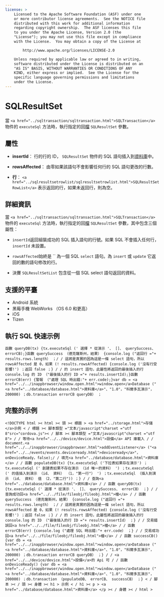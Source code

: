 ```yaml
---
license: >
    Licensed to the Apache Software Foundation (ASF) under one
    or more contributor license agreements.  See the NOTICE file
    distributed with this work for additional information
    regarding copyright ownership.  The ASF licenses this file
    to you under the Apache License, Version 2.0 (the
    "License"); you may not use this file except in compliance
    with the License.  You may obtain a copy of the License at

        http://www.apache.org/licenses/LICENSE-2.0

    Unless required by applicable law or agreed to in writing,
    software distributed under the License is distributed on an
    "AS IS" BASIS, WITHOUT WARRANTIES OR CONDITIONS OF ANY
    KIND, either express or implied.  See the License for the
    specific language governing permissions and limitations
    under the License.
---
```


# SQLResultSet

當 `<a href="../sqltransaction/sqltransaction.html">SQLTransaction</a>` 物件的 `executeSql` 方法時，執行指定的回<a href="../../file/fileobj/fileobj.html">檔</a> `SQLResultSet` 參數。

## 屬性

*   **insertId**： 行的行的 ID， `SQLResultSet` 物件的 SQL 語句插入到<a href="../database/database.html">資料庫</a>中。

*   **rowsAffected**： 由零如果該語句不會影響任何行的 SQL 語句更改的行數。

*   **行**： `<a href="../sqlresultsetrowlist/sqlresultsetrowlist.html">SQLResultSetRowList</a>` 表示返回的行，如果未返回行，則為空。

## 詳細資訊

當 `<a href="../sqltransaction/sqltransaction.html">SQLTransaction</a>` 物件的 `executeSql` 方法時，執行指定的回<a href="../../file/fileobj/fileobj.html">檔</a> `SQLResultSet` 參數，其中包含三個屬性：

*   `insertId`返回組裝成功的 SQL 插入語句的行號。如果 SQL 不會插入任何行， `insertId` 未設置。

*   `rowsAffected`始終是 `` 為一個 SQL `select` 語句。為 `insert` 或 `update` 它返回的數的語句修改的行。

*   決賽 `SQLResultSetList` 包含從一個 SQL select 語句返回的資料。

## 支援的平臺

*   Android 系統
*   黑莓手機 WebWorks （OS 6.0 和更高）
*   iOS
*   Tizen

## 執行 SQL 快速示例

    函數 queryDB(tx) {tx.executeSql (' 選擇 * 從演示 '、 []、 querySuccess、 errorCB);}函數 querySuccess （德克薩斯州，結果） {console.log ("返回行 ="+ results.rows.length） ；/ / 這將是真實的因為這是一條 select 語句，所以 rowsAffected 是 0，如果 (! results.rowsAffected) {console.log ('沒有行受影響!') ；返回 false ；} / / 的 insert 語句，此屬性將返回的最後插入的行 console.log 的 ID （"最後插入的行 ID ="+ results.insertId);}函數 errorCB(err) {警報 （"處理 SQL 時出錯:"+ err.code);}var db = <a href="../../inappbrowser/window.open.html">window.open</a>Database ("<a href="../database/database.html">資料庫</a>"、"1.0"，"科爾多瓦演示"，200000) ；db.transaction errorCB queryDB） ；
    

## 完整的示例

    <!DOCTYPE html >< html >< 頭 >< 標題 > <a href="../storage.html">存儲</a>示例 < / 標題 >< 腳本類型 ="文本/javascript"charset ="utf 8"src="cordova.js">< / 腳本 >< 腳本類型 ="文本/javascript"charset ="utf 8"> / / 等待<a href="../../device/device.html">設備</a> API 庫載入 / / document.<a href="../../inappbrowser/inappbrowser.html">addEventListener</a> ("<a href="../../events/events.deviceready.html">deviceready</a>"，onDeviceReady，false);/ / 填充<a href="../database/database.html">資料庫</a> / / 函數 populateDB(tx) {tx.executeSql ('下拉表如果存在演示') ；tx.executeSql (' 創建表如果不存在演示 （id 唯一的資料） ') ；tx.executeSql (' 的值插入到演示 （id、 資料） （1，"第一行"） ') ；tx.executeSql （插入到演示 （id、 資料） 值 （2，"第二行")) ；} / / 查詢<a href="../database/database.html">資料庫</a> / / 函數 queryDB(tx) {tx.executeSql (' 選擇 * 從演示 '、 []、 querySuccess、 errorCB） ；} / / 查詢成功回<a href="../../file/fileobj/fileobj.html">檔</a> / / 函數 querySuccess （德克薩斯州，結果） {console.log ("返回行 ="+ results.rows.length） ；/ / 這將是真實的因為這是一條 select 語句，所以 rowsAffected 是 0，如果 (! results.rowsAffected) {console.log ('沒有行受影響!') ；返回 false ；} / / 的 insert 語句，此屬性將返回的最後插入的行 console.log 的 ID （"最後插入的行 ID ="+ results.insertId） ；} / / 交易錯誤回<a href="../../file/fileobj/fileobj.html">檔</a> / / 函數 errorCB(err) {console.log ("處理 SQL 時出錯:"+ err.code） ；} / / 交易成功回<a href="../../file/fileobj/fileobj.html">檔</a> / / 函數 successCB() {var db = <a href="../../inappbrowser/window.open.html">window.open</a>Database ("<a href="../database/database.html">資料庫</a>"、"1.0"，"科爾多瓦演示"，200000) ；db.transaction errorCB queryDB） ；} / / <a href="../../device/device.html">設備</a>的 Api 可 / / 函數 onDeviceReady() {var db = <a href="../../inappbrowser/window.open.html">window.open</a>Database ("<a href="../database/database.html">資料庫</a>"、"1.0"，"科爾多瓦演示"，200000) ；db.transaction （populateDB、 errorCB、 successCB） ；} < / 腳本 >< / 頭 >< 身體 >< h1 > 示例 < / h1 >< p > <a href="../database/database.html">資料庫</a> </p >< / 身體 >< / html >